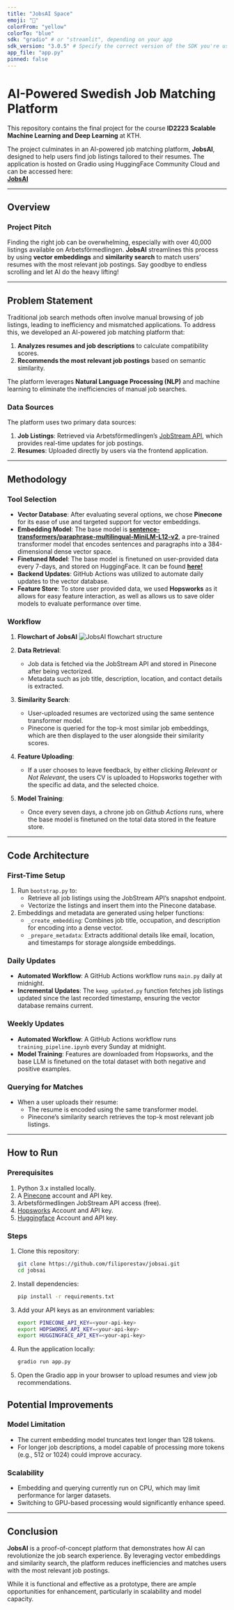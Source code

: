 ```yaml
---
title: "JobsAI Space"
emoji: "🤖"
colorFrom: "yellow"
colorTo: "blue"
sdk: "gradio" # or "streamlit", depending on your app
sdk_version: "3.0.5" # Specify the correct version of the SDK you're using
app_file: "app.py"
pinned: false
---
```


# AI-Powered Swedish Job Matching Platform

This repository contains the final project for the course **ID2223 Scalable Machine Learning and Deep Learning** at KTH.

The project culminates in an AI-powered job matching platform, **JobsAI**, designed to help users find job listings tailored to their resumes. The application is hosted on Gradio using HuggingFace Community Cloud and can be accessed here:  
[**JobsAI**](https://huggingface.co/spaces/forestav/jobsai)

---

## Overview

### Project Pitch

Finding the right job can be overwhelming, especially with over 40,000 listings available on Arbetsförmedlingen. **JobsAI** streamlines this process by using **vector embeddings** and **similarity search** to match users’ resumes with the most relevant job postings. Say goodbye to endless scrolling and let AI do the heavy lifting!

---

## Problem Statement

Traditional job search methods often involve manual browsing of job listings, leading to inefficiency and mismatched applications. To address this, we developed an AI-powered job matching platform that:

1. **Analyzes resumes and job descriptions** to calculate compatibility scores.
2. **Recommends the most relevant job postings** based on semantic similarity.

The platform leverages **Natural Language Processing (NLP)** and machine learning to eliminate the inefficiencies of manual job searches.

### Data Sources

The platform uses two primary data sources:

1. **Job Listings**: Retrieved via Arbetsförmedlingen’s [JobStream API](https://jobstream.api.jobtechdev.se/), which provides real-time updates for job postings.
2. **Resumes**: Uploaded directly by users via the frontend application.

---

## Methodology

### Tool Selection

- **Vector Database**: After evaluating several options, we chose **Pinecone** for its ease of use and targeted support for vector embeddings.
- **Embedding Model**: The base model is [**sentence-transformers/paraphrase-multilingual-MiniLM-L12-v2**](https://huggingface.co/sentence-transformers/paraphrase-multilingual-MiniLM-L12-v2), a pre-trained transformer model that encodes sentences and paragraphs into a 384-dimensional dense vector space.
- **Finetuned Model**: The base model is finetuned on user-provided data every 7-days, and stored on HuggingFace. It can be found [**here!**](https://huggingface.co/forestav/job_matching_sentence_transformer)
- **Backend Updates**: GitHub Actions was utilized to automate daily updates to the vector database.
- **Feature Store**: To store user provided data, we used **Hopsworks** as it allows for easy feature interaction, as well as allows us to save older models to evaluate performance over time.

### Workflow

1. **Flowchart of JobsAI**
![JobsAI flowchart structure](https://i.imghippo.com/files/CZk3216mnA.png)

2. **Data Retrieval**:

   - Job data is fetched via the JobStream API and stored in Pinecone after being vectorized.
   - Metadata such as job title, description, location, and contact details is extracted.

3. **Similarity Search**:
   - User-uploaded resumes are vectorized using the same sentence transformer model.
   - Pinecone is queried for the top-k most similar job embeddings, which are then displayed to the user alongside their similarity scores.
  
4. **Feature Uploading**:
   - If a user chooses to leave feedback, by either clicking *Relevant* or *Not Relevant*, the users CV is uploaded to Hopsworks together with the specific ad data, and the selected          choice.
     
5. **Model Training**:
   - Once every seven days, a chrone job on *Github Actions* runs, where the base model is finetuned on the total data stored in the feature store.

---

## Code Architecture

### First-Time Setup

1. Run `bootstrap.py` to:
   - Retrieve all job listings using the JobStream API’s snapshot endpoint.
   - Vectorize the listings and insert them into the Pinecone database.
2. Embeddings and metadata are generated using helper functions:
   - `_create_embedding`: Combines job title, occupation, and description for encoding into a dense vector.
   - `_prepare_metadata`: Extracts additional details like email, location, and timestamps for storage alongside embeddings.

### Daily Updates

- **Automated Workflow**: A GitHub Actions workflow runs `main.py` daily at midnight.
- **Incremental Updates**: The `keep_updated.py` function fetches job listings updated since the last recorded timestamp, ensuring the vector database remains current.

### Weekly Updates

- **Automated Workflow**: A GitHub Actions workflow runs `training_pipeline.ipynb` every Sunday at midnight.
- **Model Training**: Features are downloaded from Hopsworks, and the base LLM is finetuned on the total dataset with both negative and positive examples.

### Querying for Matches

- When a user uploads their resume:
  - The resume is encoded using the same transformer model.
  - Pinecone’s similarity search retrieves the top-k most relevant job listings.

---

## How to Run

### Prerequisites

1. Python 3.x installed locally.
2. A [Pinecone](https://www.pinecone.io/) account and API key.
3. Arbetsförmedlingen JobStream API access (free).
4. [Hopsworks](https://www.hopsworks.ai/) Account and API key.
5. [Huggingface](https://huggingface.co/) Account and API key.

### Steps

1. Clone this repository:
   ```bash
   git clone https://github.com/filiporestav/jobsai.git
   cd jobsai
   ```
2. Install dependencies:
   ```bash
   pip install -r requirements.txt
   ```
3. Add your API keys as an environment variables:
   ```bash
   export PINECONE_API_KEY=<your-api-key>
   export HOPSWORKS_API_KEY=<your-api-key>
   export HUGGINGFACE_API_KEY=<your-api-key>
   ```
4. Run the application locally:
   ```bash
   gradio run app.py
   ```
5. Open the Gradio app in your browser to upload resumes and view job recommendations.

## Potential Improvements

### Model Limitation

- The current embedding model truncates text longer than 128 tokens.
- For longer job descriptions, a model capable of processing more tokens (e.g., 512 or 1024) could improve accuracy.

### Scalability

- Embedding and querying currently run on CPU, which may limit performance for larger datasets.
- Switching to GPU-based processing would significantly enhance speed.

---

## Conclusion

**JobsAI** is a proof-of-concept platform that demonstrates how AI can revolutionize the job search experience. By leveraging vector embeddings and similarity search, the platform reduces inefficiencies and matches users with the most relevant job postings.

While it is functional and effective as a prototype, there are ample opportunities for enhancement, particularly in scalability and model capacity.
